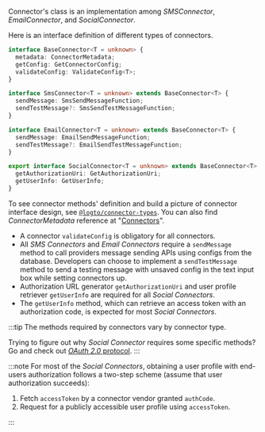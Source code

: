 Connector's class is an implementation among _SMSConnector_, _EmailConnector_, and _SocialConnector_.

Here is an interface definition of different types of connectors.

```typescript
interface BaseConnector<T = unknown> {
  metadata: ConnectorMetadata;
  getConfig: GetConnectorConfig;
  validateConfig: ValidateConfig<T>;
}

interface SmsConnector<T = unknown> extends BaseConnector<T> {
  sendMessage: SmsSendMessageFunction;
  sendTestMessage?: SmsSendTestMessageFunction;
}

interface EmailConnector<T = unknown> extends BaseConnector<T> {
  sendMessage: EmailSendMessageFunction;
  sendTestMessage?: EmailSendTestMessageFunction;
}

export interface SocialConnector<T = unknown> extends BaseConnector<T> {
  getAuthorizationUri: GetAuthorizationUri;
  getUserInfo: GetUserInfo;
}
```

To see connector methods' definition and build a picture of connector interface design, see [`@logto/connector-types`](https://github.com/logto-io/logto/blob/master/packages/connector-types/src/index.ts). You can also find _ConnectorMetadata_ reference at "[Connectors](../../references/connectors)".

- A connector `validateConfig` is obligatory for all connectors.
- All _SMS Connectors_ and _Email Connectors_ require a `sendMessage` method to call providers message sending APIs using configs from the database. Developers can choose to implement a `sendTestMessage` method to send a testing message with unsaved config in the text input box while setting connectors up.
- Authorization URL generator `getAuthorizationUri` and user profile retriever `getUserInfo` are required for all _Social Connectors_.
- The `getUserInfo` method, which can retrieve an access token with an authorization code, is expected for most _Social Connectors_.

:::tip
The methods required by connectors vary by connector type.

Trying to figure out why _Social Connector_ requires some specific methods?<br/>
Go and check out [_OAuth 2.0_ protocol](https://oauth.net/2/).
:::

:::note
For most of the _Social Connectors_, obtaining a user profile with end-users authorization follows a two-step scheme (assume that user authorization succeeds):

1. Fetch `accessToken` by a connector vendor granted `authCode`.
2. Request for a publicly accessible user profile using `accessToken`.

:::
